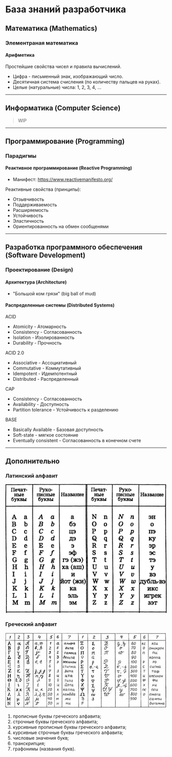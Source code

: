 # База знаний разработчика

## Математика (Mathematics)

### Элементраная математика

#### Арифметика

Простейшие свойства чисел и правила вычислений.

* Цифра - письменный знак, изображающий число.
* Десятичная система счисления (по количеству пальцев на руках).
* Целые (натуральные) числа: 1, 2, 3, 4, ...

---

## Информатика (Computer Science)

> WIP

---

## Программирование (Programming)

### Парадигмы

#### Реактивное программирование (Reactive Programming)

* Манифест: https://www.reactivemanifesto.org/

Реактивные свойства (принципы):
* Отзывчивость
* Поддерживаемость
* Расширяемость
* Устойчивость
* Эластичность
* Ориентированность на обмен сообщенями

---

## Разработка программного обеспечения (Software Development)

### Проектирование (Design)

#### Архитектура (Architecture)

* "Большой ком грязи" (big ball of mud)

#### Распределенные системы (Distributed Systems)

ACID
* Atomicity - Атомарность
* Consistency - Согласованность
* Isolation - Изолированность
* Durability - Прочность

ACID 2.0
* Associative - Ассоциативный
* Commutative - Коммутативный
* Idempotent - Идемпотентный
* Distributed - Распределенный

CAP
* Consistency - Согласованность
* Availability - Доступность
* Partition tolerance - Устойчивость к разделению

BASE
* Basically Available - Базовая доступность
* Soft-state - мягкое состояние
* Eventually consistent - Согласованность в конечном счете

---

## Дополнительно

### Латинский алфавит

![Latin alphabet](/latin_alphabet.jpg)

### Греческий алфавит

![Greek alphabet](/greek_alphabet.jpg)

1. прописные буквы греческого алфавита;
2. строчные буквы греческого алфавита;
3. курсивные прописные буквы греческого алфавита;
4. курсивные строчные буквы греческого алфавита;
5. числовые значения букв;
6. транскрипция;
7. графонимы (названия букв).
